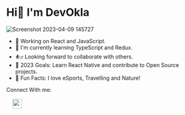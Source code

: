 # Hi👋 I'm DevOkla
![Screenshot 2023-04-09 145727](https://user-images.githubusercontent.com/103046974/230775366-5de34ba6-8c56-46d4-b519-f2f3325d881e.png)

- 💯 Working on React and JavaScript.
- 🌱 I'm currently learning TypeScript and Redux.
- ⛹️‍♂️	Looking forward to collaborate with others.
- 🥅 2023 Goals: Learn React Native and contribute to Open Source projects.
- 💫 Fun Facts: I love eSports, Travelling and Nature! 

Connect With me: <br>
 <a href="https://www.linkedin.com/in/maamoun-okla-283120235/" target="_blank"><img src="https://user-images.githubusercontent.com/103046974/230775546-bc0e3ad8-ec9a-4e89-b5d2-6e5f993edcaa.png" style="width:25px; margin:16px"></a>

 

